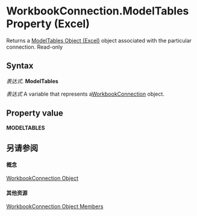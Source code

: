 
# WorkbookConnection.ModelTables Property (Excel)

Returns a [ModelTables Object (Excel)](1d1cda4a-2472-4f1e-2725-cc39b2cf086c.md) object associated with the particular connection. Read-only


## Syntax

 _表达式_. **ModelTables**

 _表达式_ A variable that represents a[WorkbookConnection](5974dd57-7671-cd55-3f8f-6a76fa938317.md) object.


## Property value

 **MODELTABLES**


## 另请参阅


#### 概念


[WorkbookConnection Object](5974dd57-7671-cd55-3f8f-6a76fa938317.md)
#### 其他资源


[WorkbookConnection Object Members](http://msdn.microsoft.com/library/1c692856-1ddb-1d7d-4463-143cba3dfbe8%28Office.15%29.aspx)